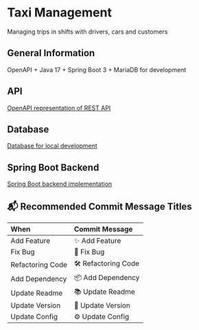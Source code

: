 # Taxi Management
Managing trips in shifts with drivers, cars and customers

## General Information

OpenAPI + Java 17 + Spring Boot 3 + MariaDB for development

## API

[OpenAPI representation of REST API](api/README.md)

## Database

[Database for local development](database/README.md)

## Spring Boot Backend

[Spring Boot backend implementation](backend-spring/README.md)

## 📬 Recommended Commit Message Titles

| When             | Commit Message      |
|:-----------------|:--------------------|
| Add Feature      | ✨ Add Feature       |
| Fix Bug          | 🐞 Fix Bug          |
| Refactoring Code | 🛠 Refactoring Code |
| Add Dependency   | 📦 Add Dependency   |
| Update Readme    | 📚 Update Readme    |
| Update Version   | 🌼 Update Version   |
| Update Config    | ⚙️ Update Config    |
